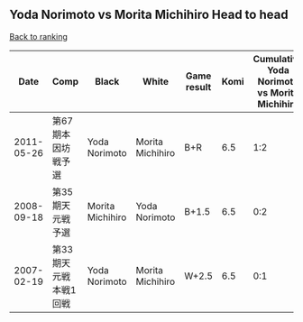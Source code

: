 ## Yoda Norimoto vs Morita Michihiro Head to head

[Back to ranking](../../index.md)




| **Date** | **Comp** | **Black** | **White** | **Game result** | **Komi** | **Cumulative Yoda Norimoto vs Morita Michihiro** | **Yoda Norimoto streak** | **Morita Michihiro streak** | 
| --- | --- | --- | --- | --- | --- | --- | --- | --- |
| 2011-05-26 | 第67期本因坊戦予選 | Yoda Norimoto | Morita Michihiro | B+R | 6.5 | 1:2 | 1 | 0 | 
| 2008-09-18 | 第35期天元戦予選 | Morita Michihiro | Yoda Norimoto | B+1.5 | 6.5 | 0:2 | 0 | 2 | 
| 2007-02-19 | 第33期天元戦本戦1回戦 | Yoda Norimoto | Morita Michihiro | W+2.5 | 6.5 | 0:1 | 0 | 1 |




